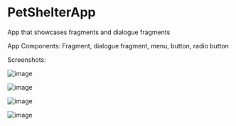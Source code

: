 # PetShelterApp
App that showcases fragments and dialogue fragments

App Components: Fragment, dialogue fragment, menu, button, radio button

Screenshots:

![image](https://github.com/user-attachments/assets/ac02315c-a247-46cf-bda8-685dd01648bf)

![image](https://github.com/user-attachments/assets/390d4f8d-3c51-4980-ab54-94a162e5718a)

![image](https://github.com/user-attachments/assets/5c04cbf4-dcf6-4177-aa42-362507c289c7)

![image](https://github.com/user-attachments/assets/c67a7b62-7cfe-4853-adeb-8a3e2b5728cf)



